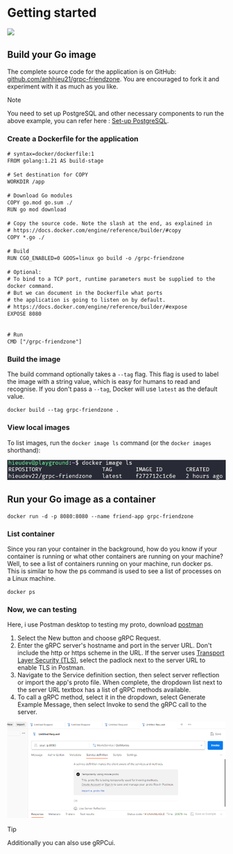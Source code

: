 # Getting started
![](https://github.com/rfyiamcool/golang_logo/blob/master/gif/golang_jump.gif)
## Build your Go image
The complete source code for the application is on GitHub: [github.com/anhhieu21/grpc-friendzone](https://github.com/anhhieu21/grpc-friendzone). You are encouraged to fork it and experiment with it as much as you like.
> [!NOTE]
> You need to set up PostgreSQL and other necessary components to run the above example,
> you can refer here : [Set-up PostgreSQL](github.com/anhhieu21/document/blob/main/postgres-debian-server/docs.md).

### Create a Dockerfile for the application
```
# syntax=docker/dockerfile:1
FROM golang:1.21 AS build-stage

# Set destination for COPY
WORKDIR /app

# Download Go modules
COPY go.mod go.sum ./
RUN go mod download

# Copy the source code. Note the slash at the end, as explained in
# https://docs.docker.com/engine/reference/builder/#copy
COPY *.go ./

# Build
RUN CGO_ENABLED=0 GOOS=linux go build -o /grpc-friendzone

# Optional:
# To bind to a TCP port, runtime parameters must be supplied to the docker command.
# But we can document in the Dockerfile what ports
# the application is going to listen on by default.
# https://docs.docker.com/engine/reference/builder/#expose
EXPOSE 8080


# Run
CMD ["/grpc-friendzone"]
```
### Build the image
The build command optionally takes a `--tag` flag. This flag is used to label the image with a string value, which is easy for humans to read and recognise. If you don't pass a `--tag`, Docker will use `latest` as the default value.
```
docker build --tag grpc-friendzone . 
```
### View local images
To list images, run the `docker image ls` command (or the `docker images` shorthand):

![](/images/docker_image_ls.png)

## Run your Go image as a container
```
docker run -d -p 8080:8080 --name friend-app grpc-friendzone
```
### List container
Since you ran your container in the background, how do you know if your container is running or what other containers are running on your machine? Well, to see a list of containers running on your machine, run docker ps. This is similar to how the ps command is used to see a list of processes on a Linux machine.
```
docker ps
```
### Now, we can testing
Here, i use Postman desktop to testing my proto, download [postman](https://www.postman.com/downloads/)
1. Select the New button and choose gRPC Request.
2. Enter the gRPC server's hostname and port in the server URL. Don't include the http or https scheme in the URL. If the server uses [Transport Layer Security (TLS)](datatracker.ietf.org/doc/html/rfc5246), select the padlock next to the server URL to enable TLS in Postman.
3. Navigate to the Service definition section, then select server reflection or import the app's proto file. When complete, the dropdown list next to the server URL textbox has a list of gRPC methods available.
4. To call a gRPC method, select it in the dropdown, select Generate Example Message, then select Invoke to send the gRPC call to the server.

![](/images/testing_proto.png)

> [!TIP]
> Additionally you can also use gRPCui.